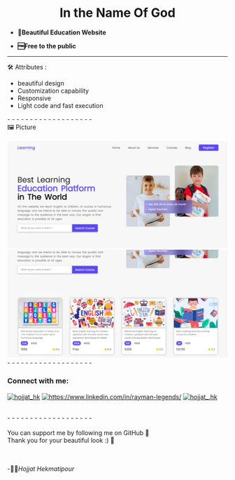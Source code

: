 <h1 align="center">In the Name Of God</h1>

-  **🌱Beautiful Education Website**

-  **🆓Free to the public**
 
- - - - - - - - - - - - - - - - - - -  
🛠️ Attributes : 
<br>
<ul>
  <li>beautiful design</li>
  <li>Customization capability</li>
  <li>Responsive</li>
  <li>Light code and fast execution</li>
</ul>
- - - - - - - - - - - - - - - - - - -  
<br>
🖼️ Picture <br><br>
<img src="img/Picture-Education-Website(01).png">
<img src="img/Picture-Education-Website(02).png">
- - - - - - - - - - - - - - - - - - - 
<h3 align="left">Connect with me:</h3>
<p align="left">
<a href="https://twitter.com/hojjat_hk" target="blank"><img align="center" src="https://raw.githubusercontent.com/rahuldkjain/github-profile-readme-generator/master/src/images/icons/Social/twitter.svg" alt="hojjat_hk" height="30" width="40" /></a>
<a href="https://www.linkedin.com/in/rayman-legends/" target="blank"><img align="center" src="https://raw.githubusercontent.com/rahuldkjain/github-profile-readme-generator/master/src/images/icons/Social/linked-in-alt.svg" alt="https://www.linkedin.com/in/rayman-legends/" height="30" width="40" /></a>
<a href="https://instagram.com/hojjat_.hk" target="blank"><img align="center" src="https://raw.githubusercontent.com/rahuldkjain/github-profile-readme-generator/master/src/images/icons/Social/instagram.svg" alt="hojjat_.hk" height="30" width="40" /></a>
</p>
<br>
- - - - - - - - - - - - -  - - - - - - 
<br><br>
You can support me by following me on GitHub 🤍<br>
Thank you for your beautiful look :) 🤍
<br><br><br>


-👨‍💻<i>Hojjat Hekmatipour</i>

